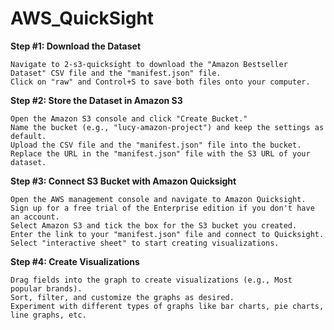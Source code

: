 # AWS_QuickSight

**Step #1: Download the Dataset**

    Navigate to 2-s3-quicksight to download the "Amazon Bestseller Dataset" CSV file and the "manifest.json" file.
    Click on "raw" and Control+S to save both files onto your computer.
    
**Step #2: Store the Dataset in Amazon S3**

    Open the Amazon S3 console and click "Create Bucket."
    Name the bucket (e.g., "lucy-amazon-project") and keep the settings as default.
    Upload the CSV file and the "manifest.json" file into the bucket.
    Replace the URL in the "manifest.json" file with the S3 URL of your dataset.
    
**Step #3: Connect S3 Bucket with Amazon Quicksight**

    Open the AWS management console and navigate to Amazon Quicksight.
    Sign up for a free trial of the Enterprise edition if you don't have an account.
    Select Amazon S3 and tick the box for the S3 bucket you created.
    Enter the link to your "manifest.json" file and connect to Quicksight.
    Select "interactive sheet" to start creating visualizations.
    
**Step #4: Create Visualizations**

    Drag fields into the graph to create visualizations (e.g., Most popular brands).
    Sort, filter, and customize the graphs as desired.
    Experiment with different types of graphs like bar charts, pie charts, line graphs, etc.
